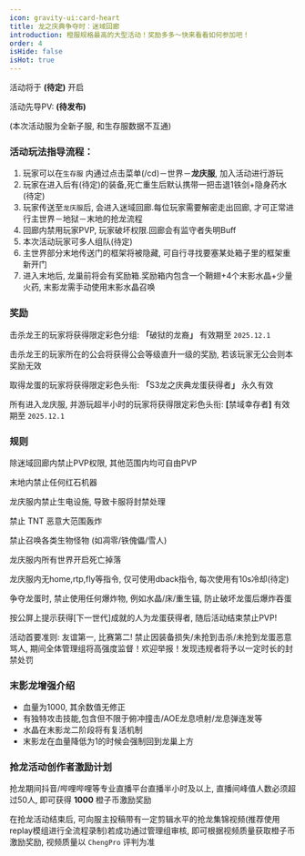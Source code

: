 ```yaml
---
icon: gravity-ui:card-heart
title: 龙之庆典争夺时：迷域回廊
introduction: 橙服规格最高的大型活动！奖励多多～快来看看如何参加吧！
order: 4
isHide: false
isHot: true
---
```


活动将于 **(待定)** 开启

活动先导PV: **(待发布)**

(本次活动服为全新子服, 和生存服数据不互通)

### 活动玩法指导流程：

1. 玩家可以在`生存服` 内通过点击菜单(/cd)－世界－**龙庆服**, 加入活动进行游玩
2. 玩家在进入后有(待定)的装备,死亡重生后默认携带一把击退1铁剑+隐身药水(待定)
3. 玩家传送至`龙庆服`后, 会进入迷域回廊.每位玩家需要解密走出回廊, 才可正常进行主世界－地狱－末地的抢龙流程
4. 回廊内禁用玩家PVP, 玩家破坏权限.回廊会有监守者失明Buff
5. 本次活动玩家可多人组队(待定)
6. 主世界部分末地传送门的框架将被隐藏, 可自行寻找要塞某处箱子里的框架重新开门
7. 进入末地后, 龙巢前将会有奖励箱.奖励箱内包含一个鞘翅+4个末影水晶+少量火药, 末影龙需手动使用末影水晶召唤

### 奖励

击杀龙王的玩家将获得限定彩色分组: **「**&#x7834;狱的龙&#x88D4;**」** 有效期至 `2025.12.1`

击杀龙王的玩家所在的公会将获得公会等级直升一级的奖励, 若该玩家无公会则本奖励无效

取得龙蛋的玩家将获得限定彩色头衔: **「**&#x53;3龙之庆典龙蛋获得&#x8005;**」** 永久有效

所有进入龙庆服, 并游玩超半小时的玩家将获得限定彩色头衔: **\[**&#x7981;域幸存&#x8005;**]** 有效期至 `2025.12.1`

### 规则

除迷域回廊内禁止PVP权限, 其他范围内均可自由PVP

末地内禁止任何红石机器

龙庆服内禁止生电设施, 导致卡服将封禁处理

禁止 TNT 恶意大范围轰炸

禁止召唤各类生物怪物 (如凋零/铁傀儡/雪人)

龙庆服内所有世界开启死亡掉落

龙庆服内无home,rtp,fly等指令, 仅可使用dback指令, 每次使用有10s冷却(待定)

争夺龙蛋时, 禁止使用任何爆炸物, 例如水晶/床/重生锚, 防止破坏龙蛋后爆炸吞蛋

按公屏上提示获得\[下一世代]成就的人为龙蛋获得者, 随后活动结束禁止PVP!

活动首要准则: 友谊第一, 比赛第二! 禁止因装备损失/未抢到击杀/未抢到龙蛋恶意骂人, 期间全体管理组将高强度监督！欢迎举报！发现违规者将予以一定时长的封禁处罚

### 末影龙增强介绍

- 血量为1000, 其余数值无修正
- 有独特攻击技能,包含但不限于俯冲撞击/AOE龙息喷射/龙息弹连发等
- 水晶在末影龙二阶段将有复活机制
- 末影龙在血量降低为1的时候会强制回到龙巢上方

### 抢龙活动创作者激励计划

抢龙期间抖音/哔哩哔哩等专业直播平台直播半小时及以上, 直播间峰值人数必须超过50人, 即可获得 **1000** 橙子币激励奖励

在抢龙活动结束后, 可向服主投稿带有一定剪辑水平的抢龙集锦视频(推荐使用replay模组进行全流程录制)若成功通过管理组审核, 即可根据视频质量获取橙子币激励奖励, 视频质量以 `ChengPro` 评判为准
